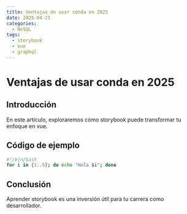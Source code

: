 ```yaml
---
title: Ventajas de usar conda en 2025
date: 2025-04-21
categories:
  - NoSQL
tags:
  - storybook
  - vue
  - graphql
---
```


# Ventajas de usar conda en 2025

## Introducción

En este artículo, exploraremos cómo storybook puede transformar tu enfoque en vue.

## Código de ejemplo

```bash
#!/bin/bash
for i in {1..5}; do echo "Hola $i"; done
```

## Conclusión

Aprender storybook es una inversión útil para tu carrera como desarrollador.